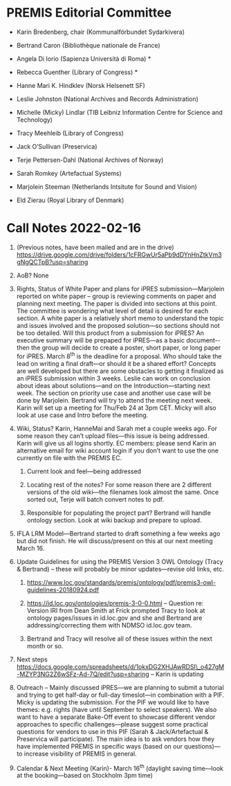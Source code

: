 PREMIS Editorial Committee 
==========================

-   Karin Bredenberg, chair (Kommunalförbundet Sydarkivera)

-   Bertrand Caron (Bibliothèque nationale de France) 

-   Angela Di Iorio (Sapienza Università di Roma) \*

-   Rebecca Guenther (Library of Congress) \*

-   Hanne Mari K. Hindklev (Norsk Helsenett SF)

-   Leslie Johnston (National Archives and Records Administration)

-   Michelle (Micky) Lindlar (TIB Leibniz Information Centre for Science
    and Technology)

-   Tracy Meehleib (Library of Congress)

-   Jack O’Sullivan (Preservica)

-   Terje Pettersen-Dahl (National Archives of Norway) 

-   Sarah Romkey (Artefactual Systems) 

-   Marjolein Steeman (Netherlands Intsitute for Sound and Vision) 

-   Eld Zierau (Royal Library of Denmark)

Call Notes 2022-02-16
=====================

1.  (Previous notes, have been mailed and are in the drive) [<span
    class="underline">https://drive.google.com/drive/folders/1cFRGwUr5aPb9dDYnHnZtkVm3gNgQCTpB?usp=sharing</span>](https://drive.google.com/drive/folders/1cFRGwUr5aPb9dDYnHnZtkVm3gNgQCTpB?usp=sharing)

2.  AoB? None

3.  Rights, Status of White Paper and plans for iPRES
    submission—Marjolein reported on white paper – group is reviewing
    comments on paper and planning next meeting. The paper is divided
    into sections at this point. The committee is wondering what level
    of detail is desired for each section. A white paper is a relatively
    short memo to understand the topic and issues involved and the
    proposed solution—so sections should not be too detailed. Will this
    product from a submission for iPRES? An executive summary will be
    prepaped for iPRES—as a basic document-- then the group will decide
    to create a poster, short paper, or long paper for iPRES. March
    8<sup>th</sup> is the deadline for a proposal. Who should take the
    lead on writing a final draft—or should it be a shared effort?
    Concepts are well developed but there are some obstacles to getting
    it finalized as an iPRES submission within 3 weeks. Leslie can work
    on conclusion about ideas about solutions—and on the
    Introduction—starting next week. The section on priority use case
    and another use case will be done by Marjolein. Bertrand will try to
    attend the meeting next week. Karin will set up a meeting for
    Thu/Feb 24 at 3pm CET. Micky will also look at use case and Intro
    before the meeting.

4.  Wiki, Status? Karin, HanneMai and Sarah met a couple weeks ago. For
    some reason they can’t upload files—this issue is being addressed.
    Karin will give us all logins shortly. EC members: please send Karin
    an alternative email for wiki account login if you don’t want to use
    the one currently on file with the PREMIS EC.

    1.  Current look and feel—being addressed

    2.  Locating rest of the notes? For some reason there are 2
        different versions of the old wiki—the filenames look almost the
        same. Once sorted out, Terje will batch convert notes to pdf.

    3.  Responsible for populating the project part? Bertrand will
        handle ontology section. Look at wiki backup and prepare to
        upload.

5.  IFLA LRM Model—Bertrand started to draft something a few weeks ago
    but did not finish. He will discuss/present on this at our next
    meeting March 16.

6.  Update Guidelines for using the PREMIS Version 3 OWL Ontology (Tracy
    & Bertrand) – these will probably be minor updates—revise old links,
    etc.

    1.  [<span
        class="underline">https://www.loc.gov/standards/premis/ontology/pdf/premis3-owl-guidelines-20180924.pdf</span>](https://www.loc.gov/standards/premis/ontology/pdf/premis3-owl-guidelines-20180924.pdf)

    2.  [<span
        class="underline">https://id.loc.gov/ontologies/premis-3-0-0.html</span>](https://id.loc.gov/ontologies/premis-3-0-0.html)
        – Question re: Version IRI from Dean Smith at Frick prompted
        Tracy to look at ontology pages/issues in id.loc.gov and she and
        Bertrand are addressing/correcting them with NDMSO id.loc.gov
        team.

    3.  Bertrand and Tracy will resolve all of these issues within the
        next month or so.

7.  Next steps  
    [<span
    class="underline">https://docs.google.com/spreadsheets/d/1okxDG2XHJAwRDSI\_o427gM-MZYP3NG2Z6wSFz-Ad-7Q/edit?usp=sharing</span>](https://docs.google.com/spreadsheets/d/1okxDG2XHJAwRDSI_o427gM-MZYP3NG2Z6wSFz-Ad-7Q/edit?usp=sharing)
    – Karin is updating

8.  Outreach – Mainly discussed iPRES—we are planning to submit a
    tutorial and trying to get half-day or full-day timeslot—in
    combination with a PIF. Micky is updating the submission. For the
    PIF we would like to have themes: e.g. rights (have until September
    to select speakers). We also want to have a separate Bake-Off event
    to showcase different vendor approaches to specific
    challenges—please suggest some practical questions for vendors to
    use in this PIF (Sarah & Jack/Artefactual & Preservica will
    participate). The main idea is to ask vendors how they have
    implemented PREMIS in specific ways (based on our questions)—to
    increase visibility of PREMIS in general.

9.  Calendar & Next Meeting (Karin)- March 16<sup>th</sup> (daylight
    saving time—look at the booking—based on Stockholm 3pm time)
